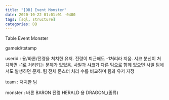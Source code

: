 ```yaml
---
title: "[DB] Event Monster"
date: 2020-10-22 01:01:01 -0400
tags: [sql, structure]
categories: DB
---
```


Table Event Monster

gameid/tstamp

userid : 용/바론/전령을 처치한 유저. 전령이 퇴근해도 -1처리라 지움. 샤코 분신이 처치하면 -1로 처리되는 문제가 있었음.
사일과 샤코가 다른 팀으로 함께 있으면 사일 팀에서도 발생하던 문제. 팀 전체 몬스터 처리 수를 비교하며 팀과 유저 지정

team : 처치한 팀

monster : 바론 BARON 전령 HERALD 용 DRAGON_(종류)
